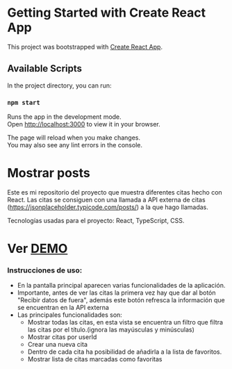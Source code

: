 # Getting Started with Create React App

This project was bootstrapped with [Create React App](https://github.com/facebook/create-react-app).

## Available Scripts

In the project directory, you can run:

### `npm start`

Runs the app in the development mode.\
Open [http://localhost:3000](http://localhost:3000) to view it in your browser.

The page will reload when you make changes.\
You may also see any lint errors in the console.

# Mostrar posts

Este es mi repositorio del proyecto que muestra diferentes citas hecho con React.
Las citas se consiguen con una llamada a API externa de citas (https://jsonplaceholder.typicode.com/posts/) a la que hago llamadas.

Tecnologías usadas para el proyecto: React, TypeScript, CSS.

# Ver [DEMO](https://posts-de-jsonplaceholder.netlify.app/home "Heading link")

### Instrucciones de uso:

- En la pantalla principal aparecen varias funcionalidades de la aplicación.
- Importante, antes de ver las citas la primera vez hay que dar al botón "Recibir datos de fuera", además este botón refresca la información que se encuentran en la API externa
- Las principales funcionalidades son:
  - Mostrar todas las citas, en esta vista se encuentra un filtro que filtra las citas por el título.(ignora las mayúsculas y minúsculas)
  - Mostrar citas por userId
  - Crear una nueva cita
  - Dentro de cada cita ha posibilidad de añadirla a la lista de favoritos.
  - Mostrar lista de citas marcadas como favoritas
